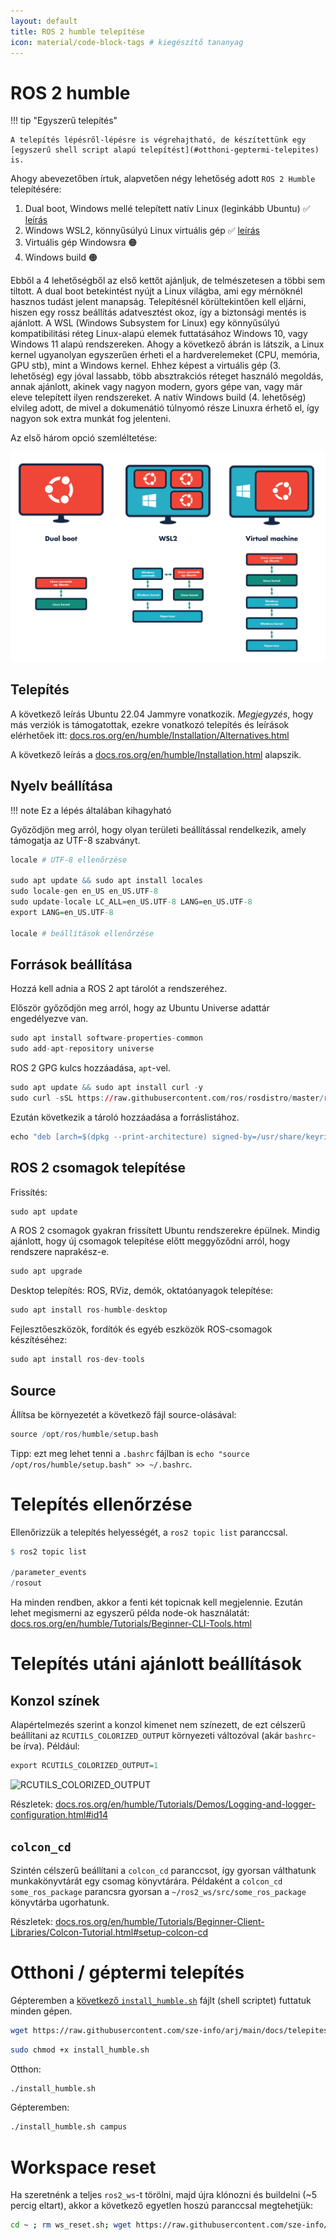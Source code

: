 ```yaml
---
layout: default
title: ROS 2 humble telepítése
icon: material/code-block-tags # kiegészítő tananyag
---
```




# ROS 2 humble

!!! tip "Egyszerű telepítés"

    A telepítés lépésről-lépésre is végrehajtható, de készítettünk egy [egyszerű shell script alapú telepítést](#otthoni-geptermi-telepites) is.

Ahogy abevezetőben írtuk, alapvetően négy lehetőség adott `ROS 2 Humble` telepítésére:

1. Dual boot, Windows mellé telepített natív Linux (leginkább Ubuntu) ✅ [leírás](https://sze-info.github.io/arj/telepites/ubuntu.html)
2. Windows WSL2, könnyűsúlyú Linux virtuális gép ✅ [leírás](https://sze-info.github.io/arj/telepites/win10.html)
3. Virtuális gép Windowsra 🟠
4. Windows build 🟠

Ebből a 4 lehetőségből az első kettőt ajánljuk, de telmészetesen a többi sem tiltott. A dual boot betekintést nyújt a Linux világba, ami egy mérnöknél hasznos tudást jelent manapság. Telepítésnél körültekintően kell eljárni, hiszen egy rossz beállítás adatvesztést okoz, így a biztonsági mentés is ajánlott. A WSL (Windows Subsystem for Linux) egy könnyűsúlyú kompatibilitási réteg Linux-alapú elemek futtatásához Windows 10, vagy Windows 11 alapú rendszereken. Ahogy a következő ábrán is látszik, a Linux kernel ugyanolyan egyszerűen érheti el a hardverelemeket (CPU, memória, GPU stb), mint a Windows kernel. Ehhez képest a virtuális gép (3. lehetőség) egy jóval lassabb, több absztrakciós réteget használó megoldás, annak ajánlott, akinek vagy nagyon modern, gyors gépe van, vagy már eleve telepített ilyen rendszereket. A natív Windows build (4. lehetőség) elvileg adott, de mivel a dokumenátió túlnyomó része Linuxra érhető el, így nagyon sok extra munkát fog jelenteni.

Az első három opció szemléltetése:

![wsl áttekintés](wsl_overview01.svg)

## Telepítés

A következő leírás Ubuntu 22.04 Jammyre vonatkozik. *Megjegyzés*, hogy más verziók is támogatottak, ezekre vonatkozó telepítés és leírások elérhetőek itt: [docs.ros.org/en/humble/Installation/Alternatives.html](https://docs.ros.org/en/humble/Installation/Alternatives.html)

A következő leírás a [docs.ros.org/en/humble/Installation.html](https://docs.ros.org/en/humble/Installation.html) alapszik.


## Nyelv beállítása

!!! note 
    Ez a lépés általában kihagyható
 

Győződjön meg arról, hogy olyan területi beállítással rendelkezik, amely támogatja az UTF-8 szabványt. 

``` r
locale # UTF-8 ellenőrzése

sudo apt update && sudo apt install locales
sudo locale-gen en_US en_US.UTF-8
sudo update-locale LC_ALL=en_US.UTF-8 LANG=en_US.UTF-8
export LANG=en_US.UTF-8

locale # beállítások ellenőrzése
```

## Források beállítása
Hozzá kell adnia a ROS 2 apt tárolót a rendszeréhez.

Először győződjön meg arról, hogy az Ubuntu Universe adattár engedélyezve van.

``` r
sudo apt install software-properties-common
sudo add-apt-repository universe
```

ROS 2 GPG kulcs hozzáadása, `apt`-vel.

``` r
sudo apt update && sudo apt install curl -y
sudo curl -sSL https://raw.githubusercontent.com/ros/rosdistro/master/ros.key -o /usr/share/keyrings/ros-archive-keyring.gpg
```

Ezután következik a tároló hozzáadása a forráslistához.

``` r
echo "deb [arch=$(dpkg --print-architecture) signed-by=/usr/share/keyrings/ros-archive-keyring.gpg] http://packages.ros.org/ros2/ubuntu $(. /etc/os-release && echo $UBUNTU_CODENAME) main" | sudo tee /etc/apt/sources.list.d/ros2.list > /dev/null
```

## ROS 2 csomagok telepítése

Frissítés:

``` r 
sudo apt update
```

A ROS 2 csomagok gyakran frissített Ubuntu rendszerekre épülnek. Mindig ajánlott, hogy új csomagok telepítése előtt meggyőződni arról, hogy rendszere naprakész-e.
``` r 
sudo apt upgrade
```

Desktop telepítés: ROS, RViz, demók, oktatóanyagok telepítése:
``` r 
sudo apt install ros-humble-desktop
```

Fejlesztőeszközök, fordítók és egyéb eszközök ROS-csomagok készítéséhez: 
``` r 
sudo apt install ros-dev-tools
``` 

## Source

Állítsa be környezetét a következő fájl source-olásával:

``` r 
source /opt/ros/humble/setup.bash
```

Tipp: ezt meg lehet tenni a `.bashrc` fájlban is `echo "source /opt/ros/humble/setup.bash" >> ~/.bashrc`.

# Telepítés ellenőrzése

Ellenőrizzük a telepítés helyességét, a `ros2 topic list` paranccsal. 

``` r
$ ros2 topic list

/parameter_events
/rosout 
```

Ha minden rendben, akkor a fenti két topicnak kell megjelennie. Ezután lehet megismerni az egyszerű példa node-ok használatát: [docs.ros.org/en/humble/Tutorials/Beginner-CLI-Tools.html](https://docs.ros.org/en/humble/Tutorials/Beginner-CLI-Tools.html)

# Telepítés utáni ajánlott beállítások

## Konzol színek

Alapértelmezés szerint a konzol kimenet nem színezett, de ezt célszerű beállítani az `RCUTILS_COLORIZED_OUTPUT` környezeti változóval (akár `bashrc`-be írva). Például:

``` r 
export RCUTILS_COLORIZED_OUTPUT=1 
``` 

![RCUTILS_COLORIZED_OUTPUT](https://github-production-user-asset-6210df.s3.amazonaws.com/11504709/248783932-a71a5d37-d49b-4508-93db-2e74a3c24365.gif)

Részletek: [docs.ros.org/en/humble/Tutorials/Demos/Logging-and-logger-configuration.html#id14](https://docs.ros.org/en/humble/Tutorials/Demos/Logging-and-logger-configuration.html#id14)

## `colcon_cd`

Szintén célszerű beállítani a `colcon_cd` paranccsot, így gyorsan válthatunk munkakönyvtárát egy csomag könyvtárára. Példaként a `colcon_cd some_ros_package` parancsra gyorsan a `~/ros2_ws/src/some_ros_package` könyvtárba ugorhatunk.

Részletek: [docs.ros.org/en/humble/Tutorials/Beginner-Client-Libraries/Colcon-Tutorial.html#setup-colcon-cd](https://docs.ros.org/en/humble/Tutorials/Beginner-Client-Libraries/Colcon-Tutorial.html#setup-colcon-cd)

# Otthoni / géptermi telepítés

Gépteremben a [következő `install_humble.sh`](https://github.com/sze-info/arj/blob/main/docs/telepites/install_humble.sh) fájlt (shell scriptet) futtatuk minden gépen.

``` bash
wget https://raw.githubusercontent.com/sze-info/arj/main/docs/telepites/install_humble.sh
```
``` bash
sudo chmod +x install_humble.sh
```

Otthon:
``` bash
./install_humble.sh
```
Gépteremben:
``` bash
./install_humble.sh campus
```

# Workspace reset

Ha szeretnénk a teljes `ros2_ws`-t törölni, majd újra klónozni és buildelni (~5 percig eltart), akkor a következő egyetlen hoszú paranccsal megtehetjük:

``` bash
cd ~ ; rm ws_reset.sh; wget https://raw.githubusercontent.com/sze-info/arj/main/docs/telepites/ws_reset.sh; sudo chmod +x ws_reset.sh; ./ws_reset.sh
```

